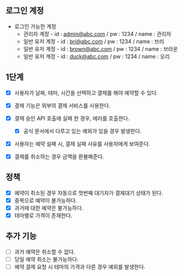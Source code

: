 ## 로그인 계정

- 로그인 가능한 계정
    - 관리자 계정 - id : admin@abc.com / pw : 1234 / name : 관리자
    - 일반 유저 계정 - id : bri@abc.com / pw : 1234 / name : 브리
    - 일반 유저 계정 - id : brown@abc.com / pw : 1234 / name : 브라운
    - 일반 유저 계정 - id : duck@abc.com / pw : 1234 / name : 오리


## 1단계

- [x] 사용자가 날짜, 테마, 시간을 선택하고 결제를 해야 예약할 수 있다.
- [x] 결제 기능은 외부의 결제 서비스를 사용한다.
- [x] 결제 승인 API 호출에 실패 한 경우, 에러를 호출한다.
  - [x] 공식 문서에서 다루고 있는 예외가 있을 경우 발생한다.
- [x] 사용자는 예약 실패 시, 결제 실패 사유를 사용자에게 보여준다.
- [x] 결제를 취소하는 경우 금액을 환불해준다.


## 정책

- [x] 예약이 취소된 경우 자동으로 첫번째 대기자가 결제대기 상태가 된다.
- [x] 중복으로 예약이 불가능하다.
- [x] 과거에 대한 예약은 불가능하다.
- [x] 테마별로 가격이 존재한다.

## 추가 기능

- [ ] 과거 예약은 취소할 수 없다.
- [ ] 당일 예약 취소는 불가능하다.
- [ ] 예약 결제 요청 시 테마의 가격과 다른 경우 예외를 발생한다.
